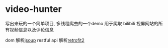video-hunter
============

写出来玩的一个简单项目, 多线程爬虫的一个demo
用于爬取 bilibili 视屏网站的所有视频信息以及评论信息

dom 解析[jsoup](http://jsoup.org)
restful api 解析[retrofit2](https://github.com/square/retrofit)


